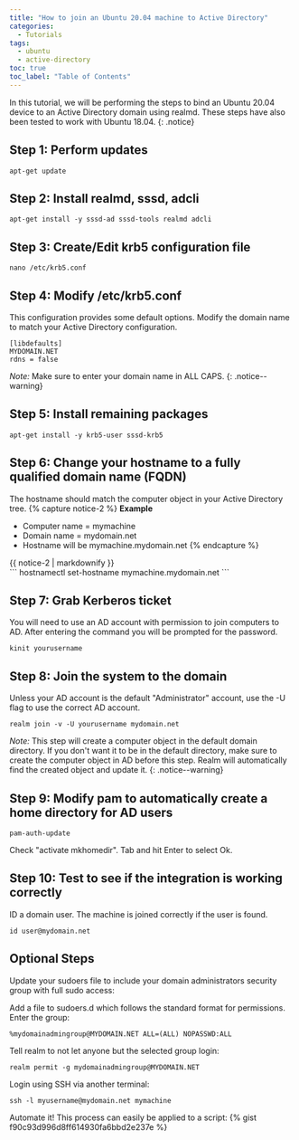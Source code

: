 ```yaml
---
title: "How to join an Ubuntu 20.04 machine to Active Directory"
categories:
  - Tutorials
tags:
  - ubuntu
  - active-directory
toc: true
toc_label: "Table of Contents"
---
```


In this tutorial, we will be performing the steps to bind an Ubuntu 20.04 device to an Active Directory domain using realmd. These steps have also been tested to work with Ubuntu 18.04.
{: .notice}

## Step 1: Perform updates
```
apt-get update
```

## Step 2: Install realmd, sssd, adcli
```
apt-get install -y sssd-ad sssd-tools realmd adcli
```

## Step 3: Create/Edit krb5 configuration file
```
nano /etc/krb5.conf
```

## Step 4: Modify /etc/krb5.conf
This configuration provides some default options. Modify the domain name to match your Active Directory configuration.
```
[libdefaults]
MYDOMAIN.NET
rdns = false
```
*Note:* Make sure to enter your domain name in ALL CAPS.
{: .notice--warning}

## Step 5: Install remaining packages
```
apt-get install -y krb5-user sssd-krb5
```

## Step 6: Change your hostname to a fully qualified domain name (FQDN)
The hostname should match the computer object in your Active Directory tree.
{% capture notice-2 %}
 **Example**
* Computer name = mymachine
* Domain name = mydomain.net
* Hostname will be mymachine.mydomain.net
{% endcapture %}

<div class="notice">
  {{ notice-2 | markdownify }}
</div>
```
hostnamectl set-hostname mymachine.mydomain.net
```

## Step 7: Grab Kerberos ticket
You will need to use an AD account with permission to join computers to AD.  After entering the command you will be prompted for the password.
```
kinit yourusername
```

## Step 8: Join the system to the domain
Unless your AD account is the default "Administrator" account, use the -U flag to use the correct AD account.
```
realm join -v -U yourusername mydomain.net
```
*Note:* This step will create a computer object in the default domain directory. If you don't want it to be in the default directory, make sure to create the computer object in AD before this step. Realm will automatically find the created object and update it.
{: .notice--warning}

## Step 9: Modify pam to automatically create a home directory for AD users
```
pam-auth-update
```
Check "activate mkhomedir". Tab and hit Enter to select Ok.

## Step 10: Test to see if the integration is working correctly
ID a domain user. The machine is joined correctly if the user is found.
```
id user@mydomain.net
```

## Optional Steps
Update your sudoers file to include your domain administrators security group with full sudo access:

Add a file to sudoers.d which follows the standard format for permissions. Enter the group:
```
%mydomainadmingroup@MYDOMAIN.NET ALL=(ALL) NOPASSWD:ALL
```

Tell realm to not let anyone but the selected group login:

```
realm permit -g mydomainadmingroup@MYDOMAIN.NET
```

Login using SSH via another terminal:
```
ssh -l myusername@mydomain.net mymachine
```

Automate it! This process can easily be applied to a script:
{% gist f90c93d996d8ff614930fa6bbd2e237e %}
